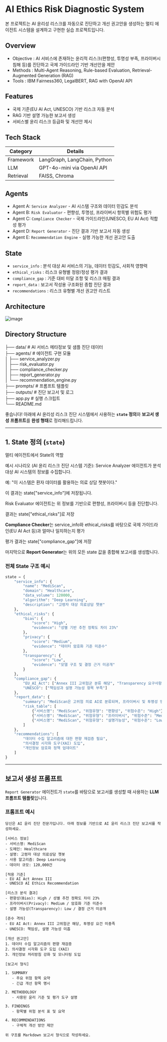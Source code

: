 # AI Ethics Risk Diagnostic System
본 프로젝트는 AI 윤리성 리스크를 자동으로 진단하고 개선 권고안을 생성하는 멀티 에이전트 시스템을 설계하고 구현한 실습 프로젝트입니다.

## Overview

- Objective : AI 서비스에 존재하는 윤리적 리스크(편향성, 투명성 부족, 프라이버시 침해 등)를 진단하고 국제 가이드라인 기반 개선안을 제안
- Methods : Multi-Agent Reasoning, Rule-based Evaluation, Retrieval-Augmented Generation (RAG)
- Tools : IBM Fairness360, LegalBERT, RAG with OpenAI API

## Features

- 국제 기준(EU AI Act, UNESCO) 기반 리스크 자동 분석
- RAG 기반 설명 가능한 보고서 생성
- 서비스별 윤리 리스크 등급화 및 개선안 제시

## Tech Stack 

| Category   | Details                         |
|------------|---------------------------------|
| Framework  | LangGraph, LangChain, Python    |
| LLM        | GPT-4o-mini via OpenAI API      |
| Retrieval  | FAISS, Chroma                   |

## Agents
- Agent A: `Service Analyzer` - AI 시스템 구조와 데이터 민감도 분석
- Agent B: `Risk Evaluator` - 편향성, 투명성, 프라이버시 항목별 위험도 평가
- Agent C: `Compliance Checker` - 국제 가이드라인(UNESCO, EU AI Act) 적합성 평가
- Agent D: `Report Generator` - 진단 결과 기반 보고서 자동 생성
- Agent E: `Recommendation Engine` - 실행 가능한 개선 권고안 도출

## State 
- `service_info` : 분석 대상 AI 서비스의 기능, 데이터 민감도, 사회적 영향력
- `ethical_risks` : 리스크 유형별 정량/정성 평가 결과
- `compliance_gap` : 기준 대비 미달 조항 및 리스크 매핑 결과
- `report_data` : 보고서 작성용 구조화된 종합 진단 결과
- `recommendations` : 리스크 유형별 개선 권고안 리스트

## Architecture
![image](https://github.com/user-attachments/assets/5e739f7d-9ef4-4e15-bfae-9f1037d3c166)


## Directory Structure
├── data/                  # AI 서비스 메타정보 및 샘플 진단 데이터  
├── agents/                # 에이전트 구현 모듈  
│   ├── service_analyzer.py  
│   ├── risk_evaluator.py  
│   ├── compliance_checker.py  
│   ├── report_generator.py  
│   └── recommendation_engine.py  
├── prompts/               # 프롬프트 템플릿  
├── outputs/               # 진단 보고서 및 로그  
├── app.py                 # 실행 스크립트  
└── README.md

좋습니다! 아래에 AI 윤리성 리스크 진단 시스템에서 사용하는 **`state` 정의**와 **보고서 생성 프롬프트**를 **완성 형태**로 정리해드립니다.

---

##  1. State 정의 (`state`)

멀티 에이전트에서 State의 역할

예시 시나리오 (AI 윤리 리스크 진단 시스템 기준):
Service Analyzer 에이전트가 분석 대상 AI 시스템의 정보를 수집합니다.

예: "이 시스템은 환자 데이터를 활용하는 의료 상담 챗봇이다."

이 결과는 state["service_info"]에 저장됩니다.

Risk Evaluator 에이전트는 위 정보를 기반으로 편향성, 프라이버시 등을 진단합니다.

결과는 state["ethical_risks"]로 저장

**Compliance Checker**는 service_info와 ethical_risks를 바탕으로 국제 가이드라인(EU AI Act 등)과 얼마나 일치하는지 평가

평가 결과는 state["compliance_gap"]에 저장

마지막으로 **Report Generator**는 위의 모든 state 값을 종합해 보고서를 생성합니다.


###  전체 State 구조 예시

```python
state = {
    "service_info": {
        "name": "MediScan",
        "domain": "Healthcare",
        "data_volume": 120000,
        "algorithm": "Deep Learning",
        "description": "고령자 대상 의료상담 챗봇"
    },
    "ethical_risks": {
        "bias": {
            "score": "High",
            "evidence": "성별 기반 추천 정확도 차이 23%"
        },
        "privacy": {
            "score": "Medium",
            "evidence": "데이터 암호화 기준 미준수"
        },
        "transparency": {
            "score": "Low",
            "evidence": "모델 구조 및 결정 근거 미공개"
        }
    },
    "compliance_gap": {
        "EU_AI_Act": ["Annex III 고위험군 분류 해당", "Transparency 요구사항 미충족"],
        "UNESCO": ["책임성과 설명 가능성 항목 부족"]
    },
    "report_data": {
        "summary": "MediScan은 고위험 의료 AI로 분류되며, 프라이버시 및 투명성 영역에서 개선이 시급함",
        "risk_table": [
            {"서비스명": "MediScan", "위험유형": "편향성", "위험수준": "High"},
            {"서비스명": "MediScan", "위험유형": "프라이버시", "위험수준": "Medium"},
            {"서비스명": "MediScan", "위험유형": "설명가능성", "위험수준": "Low"}
        ]
    },
    "recommendations": [
        "데이터 수집 알고리즘에 대한 편향 재검증 필요",
        "의사결정 시각화 도구(XAI) 도입",
        "개인정보 암호화 정책 업데이트"
    ]
}
```

---

## 보고서 생성 프롬프트

`Report Generator` 에이전트가 `state`를 바탕으로 보고서를 생성할 때 사용하는 **LLM 프롬프트 템플릿**입니다.

### 프롬프트 예시

```text
당신은 AI 윤리 진단 전문가입니다. 아래 정보를 기반으로 AI 윤리 리스크 진단 보고서를 작성하세요.

[서비스 정보]
- 서비스명: MediScan
- 도메인: Healthcare
- 설명: 고령자 대상 의료상담 챗봇
- 사용 알고리즘: Deep Learning
- 데이터 규모: 120,000건

[적용 기준]
- EU AI Act Annex III
- UNESCO AI Ethics Recommendation

[리스크 분석 결과]
- 편향성(Bias): High / 성별 추천 정확도 차이 23%
- 프라이버시(Privacy): Medium / 암호화 기준 미준수
- 설명 가능성(Transparency): Low / 결정 근거 미공개

[준수 격차]
- EU AI Act: Annex III 고위험군 해당, 투명성 요건 미충족
- UNESCO: 책임성, 설명 가능성 미흡

[개선 권고안]
1. 데이터 수집 알고리즘의 편향 재검증
2. 의사결정 시각화 도구 도입 (XAI)
3. 개인정보 처리방침 강화 및 모니터링 도입

[보고서 형식]

1. SUMMARY
   - 주요 위험 항목 요약
   - 긴급 개선 항목 명시

2. METHODOLOGY
   - 사용된 윤리 기준 및 평가 도구 설명

3. FINDINGS
   - 항목별 위험 분석 표 및 요약

4. RECOMMENDATIONS
   - 구체적 개선 방안 제안

위 구조를 Markdown 보고서 형식으로 작성하세요.
```

